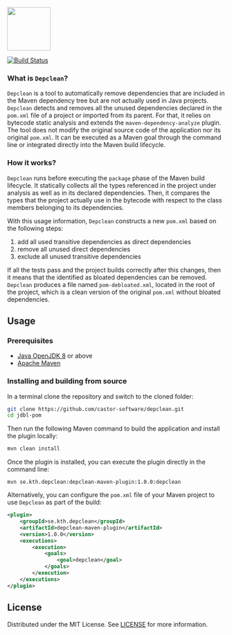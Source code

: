<img src="https://cesarsotovalero.github.io/img/logos/depclean_logo.png" height="100px" />

[![Build Status](https://travis-ci.org/castor-software/royal-debloat.svg?branch=master)](https://travis-ci.org/castor-software/royal-debloat)


### What is `Depclean`?

`Depclean` is a tool to automatically remove dependencies that are included in the Maven dependency tree but are not actually used in Java projects. `Depclean` detects and removes all the unused dependencies declared in the `pom.xml` file of a project or imported from its parent. For that, it relies on bytecode static analysis and extends the `maven-dependency-analyze` plugin. The tool does not modify the original source code of the application nor its original `pom.xml`. It can be executed as a Maven goal through the command line or integrated directly into the Maven build lifecycle.

### How it works?

`Depclean` runs before executing the `package` phase of the Maven build lifecycle. It statically collects all the types referenced in the project under analysis as well as in its declared dependencies. Then, it compares the types that the project actually use in the bytecode with respect to the class members belonging to its dependencies.

With this usage information, `Depclean` constructs a new `pom.xml` based on the following steps:

1. add all used transitive dependencies as direct dependencies
2. remove all unused direct dependencies
3. exclude all unused transitive dependencies

If all the tests pass and the project builds correctly after this changes, then it means that the identified as bloated dependencies can be removed. `Depclean` produces a file named `pom-debloated.xml`, located in the root of the project, which is a clean version of the original `pom.xml` without bloated dependencies.

## Usage

### Prerequisites

- [Java OpenJDK 8](https://openjdk.java.net) or above
- [Apache Maven](https://maven.apache.org/)

### Installing and building from source

In a terminal clone the repository and switch to the cloned folder:

```bash
git clone https://github.com/castor-software/depclean.git
cd jdbl-pom
```
Then run the following Maven command to build the application and install the plugin locally:

```bash
mvn clean install
```
Once the plugin is installed, you can execute the plugin directly in the command line:

```shell script
mvn se.kth.depclean:depclean-maven-plugin:1.0.0:depclean
```

Alternatively, you can configure the `pom.xml` file of your Maven project to use `Depclean` as part of the build:

```xml
<plugin>
    <groupId>se.kth.depclean</groupId>
    <artifactId>depclean-maven-plugin</artifactId>
    <version>1.0.0</version>
    <executions>
        <execution>
            <goals>
                <goal>depclean</goal>
            </goals>
        </execution>
    </executions>
</plugin>
```

## License

Distributed under the MIT License. See [LICENSE](https://github.com/castor-software/royal-debloat/blob/master/LICENSE) for more information.
